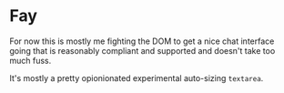# Fay
For now this is mostly me fighting the DOM to get a nice
chat interface going that is reasonably compliant and supported
and doesn't take too much fuss.

It's mostly a pretty opionionated experimental 
auto-sizing `textarea`. 